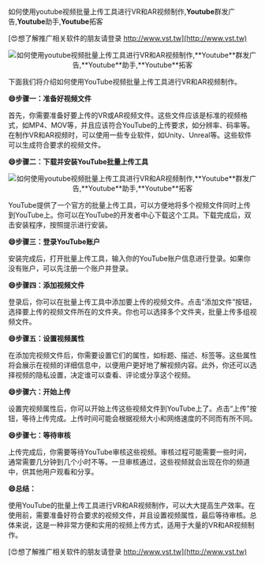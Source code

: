 如何使用youtube视频批量上传工具进行VR和AR视频制作,**Youtube**群发广告,**Youtube**助手,**Youtube**拓客

[😍想了解推广相关软件的朋友请登录 http://www.vst.tw](http://www.vst.tw)

 <center><img src="https://vst.tw/MP4/tuiguang/png/6.png" alt="如何使用youtube视频批量上传工具进行VR和AR视频制作,**Youtube**群发广告,**Youtube**助手,**Youtube**拓客"></center>

下面我们将介绍如何使用YouTube视频批量上传工具进行VR和AR视频制作。

**😄步骤一：准备好视频文件**

首先，你需要准备好要上传的VR或AR视频文件。这些文件应该是标准的视频格式，如MP4、MOV等，并且应该符合YouTube的上传要求，如分辨率、码率等。在制作VR和AR视频时，可以使用一些专业软件，如Unity、Unreal等。这些软件可以生成符合要求的视频文件。

**😄步骤二：下载并安装YouTube批量上传工具**

 <center><img src="https://vst.tw/MP4/tuiguang/png/7.png" alt="如何使用youtube视频批量上传工具进行VR和AR视频制作,**Youtube**群发广告,**Youtube**助手,**Youtube**拓客"></center>

YouTube提供了一个官方的批量上传工具，可以方便地将多个视频文件同时上传到YouTube上。你可以在YouTube的开发者中心下载这个工具。下载完成后，双击安装程序，按照提示进行安装。

**😄步骤三：登录YouTube账户**

安装完成后，打开批量上传工具，输入你的YouTube账户信息进行登录。如果你没有账户，可以先注册一个账户并登录。

**😄步骤四：添加视频文件**

登录后，你可以在批量上传工具中添加要上传的视频文件。点击“添加文件”按钮，选择要上传的视频文件所在的文件夹。你也可以选择多个文件夹，批量上传多组视频文件。

**😄步骤五：设置视频属性**

在添加完视频文件后，你需要设置它们的属性，如标题、描述、标签等。这些属性将会展示在视频的详细信息中，以便用户更好地了解视频内容。此外，你还可以选择视频的隐私设置，决定谁可以查看、评论或分享这个视频。

**😄步骤六：开始上传**

设置完视频属性后，你可以开始上传这些视频文件到YouTube上了。点击“上传”按钮，等待上传完成。上传时间可能会根据视频大小和网络速度的不同而有所不同。

**😄步骤七：等待审核**

上传完成后，你需要等待YouTube审核这些视频。审核过程可能需要一些时间，通常需要几分钟到几个小时不等。一旦审核通过，这些视频就会出现在你的频道中，供其他用户观看和分享。

**😄总结：**

使用YouTube的批量上传工具进行VR和AR视频制作，可以大大提高生产效率。在使用前，需要准备好符合要求的视频文件，并且设置视频属性，最后等待审核。总体来说，这是一种非常方便和实用的视频上传方式，适用于大量的VR和AR视频制作。

[😍想了解推广相关软件的朋友请登录 http://www.vst.tw](http://www.vst.tw)



